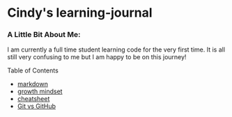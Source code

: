 # Cindy's learning-journal

### A Little Bit About Me:


I am currently a full time student learning code for the very first time. It is all still very confusing to me but I am happy to be on this journey! 


Table of Contents
- [markdown](markdown.md)
- [growth mindset](growth-mindset.md)
- [cheatsheet](cheatsheet.md)
- [Git vs GitHub](git-github.md)





